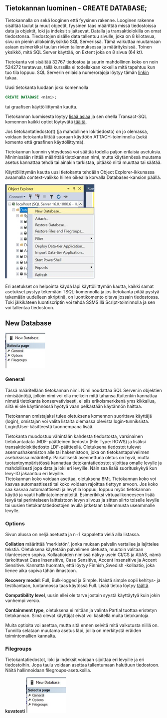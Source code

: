 ## Tietokannan luominen - CREATE DATABASE;

Tietokannalla on sekä looginen että fyysinen rakenne. Looginen rakenne sisältää taulut ja muut objectit, fyysinen taas määrittää missä tiedostoissa data ja objektit, loki ja indeksit sijaitsevat. Datalla ja transaktiolokilla on omat tiedostonsa. Tiedostojen sisälle data tallentuu sivulle, joka on 8 kilotavua, sivu on pienin allokointiyksikkö SQL Serverissä. Tämä vaikuttaa muutamaan asiaan esimerkiksi taulun rivien tallennuksessa ja määrityksissä. Toinen yksikkö, mitä SQL Server käyttää, on Extent joka on 8 sivua (64 kt).

Tietokanta voi sisältää 32767 tiedostoa ja suurin mahdollinen koko on noin 524272 teratavua, tällä kurssilla ei todellakaan kokeilla mitä tapahtuu kun tuo tila loppuu.
SQL Serverin erilaisia numerorajoja löytyy tämän [linkin](https://learn.microsoft.com/en-us/sql/sql-server/maximum-capacity-specifications-for-sql-server?view=sql-server-ver16) takaa.


Uusi tietokanta luodaan joko komennolla
```sql
CREATE DATABASE <nimi>; 
```
tai graafisen käyttöliittymän kautta.

Tietokannan luomisesta löytyy [lisää asiaa](https://learn.microsoft.com/en-us/sql/relational-databases/databases/create-a-database?view=sql-server-ver16) ja sen ohella Transact-SQL komennon kaikki optiot löytyvätä [täältä](https://learn.microsoft.com/en-us/sql/t-sql/statements/create-database-transact-sql?view=sql-server-ver16&tabs=sqlpool).

Jos tietokantatiedosto(t) (ja mahdollinen lokitiedosto) on jo olemassa, voidaan tietokanta liittää suoraan käyttöön ATTACH-toiminnolla (sekä komento että graafinen käyttöliittymä).

Tietokannan luonnin yhteydessä voi säätää todella paljon erilaisia asetuksia. Minimissään riittää määrittää tietokannan nimi, mutta käytännössä muutama asetus kannattaa tehdä tai ainakin tarkistaa, pitääkö niitä muuttaa tai säätää.

Käyttöliittymän kautta uusi tietokanta tehdään Object Explorer-ikkunassa avaamalla context-valikko hiiren oikealla korvalla Databases-kansion päällä.

![Database context menu](..\kuvat\Createdatabase.jpg)

Eri asetukset on helpointa käydä läpi käyttöliittymän kautta, kaikki samat asetukset pystyy tekemään TSQL-komennolla ja jos tietokanta pitää pystyä tekemään uudelleen skriptinä, on luontikomento oltava jossain tiedostossa. Toki jälkikäteen luontiscriptin voi tehdä SSMS:llä Script-toiminnolla ja sen voi tallentaa tiedostoon.

## New Database
![New Database](../kuvat/NewDBPages.JPG)

### General
Tässä määritellään tietokannan nimi. Nimi noudattaa SQL Server:in objektien nimisääntöjä, jolloin nimi voi olla melkein mitä tahansa.Kuitenkin kannattaa nimetä tietokanta konservativisesti, ei siis erikoismerkkenä yms kikkailua, siitä ei ole käytännössä hyötyä vaan pelkästään käytännön haittaa.

Tietokannan omistajaksi tulee oletuksena komennon suorittava käyttäjä (login), omistajan voi valita listalta olemassa olevista login-tunniksista. Login/User-käsitteestä tuonnempana lisää.

Tietokanta muodostuu vähintään kahdesta tiedostosta, varsinainen tietokantadata .MDF-päätteinen tiedosto (File Type: ROWS) ja lisäksi transaktiolokitiedosto LDF-päätteellä. Oletuksena tiedostot tulevat asennushakemiston alle tai hakemistoon, joka on tietokantapalvelimen asetuksissa määritelty. Paikallisesti asennettuna oletus on hyvä, mutta tuotantoympäristössä kannattaa tietokantatiedostot sijoittaa omalle levylle ja mahdollisesti jopa data ja loki eri levyille. Näin saa lisää suorituskykyä kun levy-IO jakaantuu eri levyille.   
Tietokannan koko voidaan asettaa, oletuksena 8Mt. Tietokannan koko voi kasvaa automaattisesti tai koko voidaan rajoittaa tiettyyn arvoon. Jos koko saa kasvaa automaattisesti ja levytila loppuu, loppuu myös tietokannan käyttö ja vaatii hallintatoimenpiteitä. Esimerikiksi virtuaalikoneeseen lisää levyä tai perinteiseen laitteistoon levyn siivous ja sitten siirto toiselle levylle tai uusien tietokantatiedostojen avulla jatketaan tallennnusta useammalle levylle.

### Options

Sivun alussa on neljä asetusta ja n+1 kappaletta vielä alla listassa.

**Collation** määrittää 'merkistön', jonka mukaan palvelin vertailee ja lajittelee tekstiä. Oletuksena käytetään palvelimen oletusta, muutoin valitaan tilanteeseen sopiva. Kollaatioiden nimissä näkyy usein CI/CS ja AI/AS, nämä tarkoittavat Case Insensitive, Case Sensitive, Accent Insensitive ja Accent Sensitive. Kannatta huomata, että löytyy Finnish_Swedish -kollaatio, joka lienee aika sopiva tähän ilmastoon.

**Recovery model**: Full, Bulk-logged ja Simple. Näistä simple sopii kehitys- ja testikantaan, tuotannossa taas käytössä Full. Lisää tietoa löytyy [täältä](https://learn.microsoft.com/en-us/sql/relational-databases/backup-restore/recovery-models-sql-server?view=sql-server-ver16). 

**Compatibility level**, uusin ellei ole tarve jostain syystä käyttäytyä kuin jokin vanhempi versio.  

**Containment type**, oletuksena ei mitään ja valinta Partial tuottaa eristetyn tietokannan. Siinä olevat käyttäjät eivät voi käsitellä muita tietokantoja.

Muita optioita voi asettaa, mutta sitä ennen selvitä mitä vaikutusta niillä on. Tunnilla selataan muutama asetus läpi, joilla on merkitystä eräiden toimintomallien kannalta.

### Filegroups
Tietokantatiedostot, loki ja indeksit voidaan sijoittaa eri levyille ja eri tiedostoihin. Jopa taulu voidaan asettaa tallentumaan haluttuun tiedostoon. Näitä hallinnoidaan filegroups-asetuksilla. 

**kuvatesti**
![alt text](image.png)
